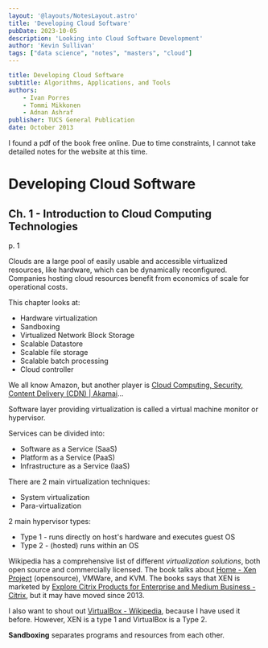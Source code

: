 ```yaml
---
layout: '@layouts/NotesLayout.astro'
title: 'Developing Cloud Software'
pubDate: 2023-10-05
description: 'Looking into Cloud Software Development'
author: 'Kevin Sullivan'
tags: ["data science", "notes", "masters", "cloud"]
---
```


```yaml
title: Developing Cloud Software
subtitle: Algorithms, Applications, and Tools
authors:
	- Ivan Porres
	- Tommi Mikkonen
	- Adnan Ashraf
publisher: TUCS General Publication
date: October 2013
```

I found a pdf of the book free online. Due to time constraints, I cannot take detailed notes for the website at this time. 

# Developing Cloud Software

## Ch. 1 - Introduction to Cloud Computing Technologies

p. 1

Clouds are a large pool of easily usable and accessible virtualized resources, like hardware, which can be dynamically reconfigured. Companies hosting cloud resources benefit from economics of scale for operational costs. 

This chapter looks at:
+ Hardware virtualization
+ Sandboxing 
+ Virtualized Network Block Storage
+ Scalable Datastore
+ Scalable file storage
+ Scalable batch processing
+ Cloud controller

We all know Amazon, but another player is [Cloud Computing, Security, Content Delivery (CDN) | Akamai](https://www.akamai.com/)...

Software layer providing virtualization is called a virtual machine monitor or hypervisor. 

Services can be divided into:
+ Software as a Service (SaaS)
+ Platform as a Service (PaaS)
+ Infrastructure as a Service (IaaS)

There are 2 main virtualization techniques:
+ System virtualization
+ Para-virtualization

2 main hypervisor types:
+ Type 1 - runs directly on host's hardware and executes guest OS
+ Type 2 - (hosted) runs within an OS

Wikipedia has a comprehensive list of different _virtualization solutions_, both open source and commercially licensed. The book talks about [Home - Xen Project](https://xenproject.org/) (opensource), VMWare, and KVM. The books says that XEN is marketed by [Explore Citrix Products for Enterprise and Medium Business - Citrix](https://www.citrix.com/products/), but it may have moved since 2013. 

I also want to shout out [VirtualBox - Wikipedia](https://en.wikipedia.org/wiki/VirtualBox), because I have used it before. However, XEN is a type 1 and VirtualBox is a Type 2. 

**Sandboxing** separates programs and resources from each other. 
